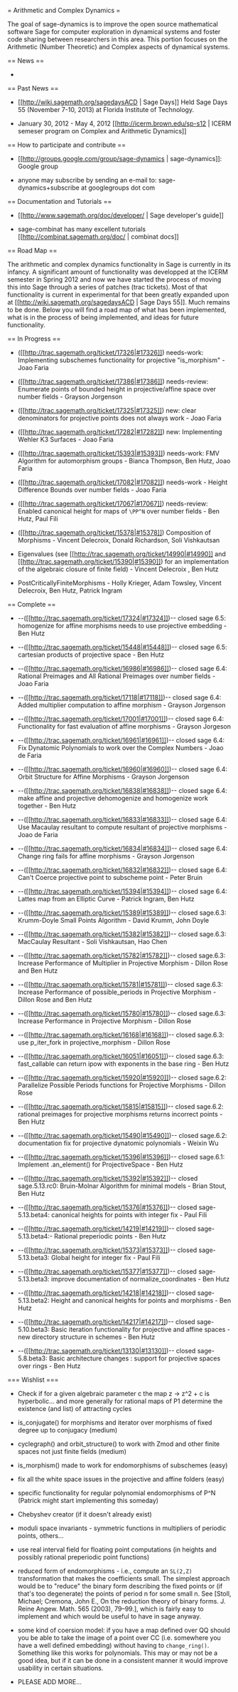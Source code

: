 = Arithmetic and Complex Dynamics =

The goal of sage-dynamics is to improve the open source mathematical software Sage for computer exploration in dynamical systems and foster code sharing between researchers in this area. This portion focuses on the Arithmetic (Number Theoretic) and Complex aspects of dynamical systems.

== News ==

 *

== Past News ==

 * [[http://wiki.sagemath.org/sagedaysACD | Sage Days]] Held Sage Days 55 (November 7-10, 2013) at Florida Institute of Technology.

 * January 30, 2012 - May 4, 2012 [[http://icerm.brown.edu/sp-s12 | ICERM semeser program on Complex and Arithmetic Dynamics]]

== How to participate and contribute ==

 * [[http://groups.google.com/group/sage-dynamics | sage-dynamics]]: Google group

  * anyone may subscribe by sending an e-mail to: sage-dynamics+subscribe at googlegroups dot com

== Documentation and Tutorials ==

 * [[http://www.sagemath.org/doc/developer/ | Sage developer's guide]]
 
 * sage-combinat has many excellent tutorials [[http://combinat.sagemath.org/doc/ | combinat docs]]

== Road Map ==

The arithmetic and complex dynamics functionality in Sage is currently in its infancy. A significant amount of functionality was developped at the ICERM semester in Spring 2012 and now we have started the process of moving this into Sage through a series of patches (trac tickets). Most of that functionality is current in experimental for that been greatly expanded upon at [[http://wiki.sagemath.org/sagedaysACD | Sage Days 55]]. Much remains to be done. Below you will find a road map of what has been implemented, what is in the process of being implemented, and ideas for future functionality.

== In Progress ==
 * ([[http://trac.sagemath.org/ticket/17326|#17326]]) needs-work: Implementing subschemes functionality for projective "is_morphism" - Joao Faria

 * ([[http://trac.sagemath.org/ticket/17386|#17386]]) needs-review: Enumerate points of bounded height in projective/affine space over number fields - Grayson Jorgenson
 
 * ([[http://trac.sagemath.org/ticket/17325|#17325]]) new: clear denominators for projective points does not always work - Joao Faria

 * ([[http://trac.sagemath.org/ticket/17282|#17282]]) new: Implementing Wehler K3 Surfaces - Joao Faria

 * ([[http://trac.sagemath.org/ticket/15393|#15393]]) needs-work: FMV Algorithm for automorphism groups - Bianca Thompson, Ben Hutz, Joao Faria

 * ([[http://trac.sagemath.org/ticket/17082|#17082]]) needs-work - Height Difference Bounds over number fields - Joao Faria

 * ([[http://trac.sagemath.org/ticket/17067|#17067]]) needs-review: Enabled canonical height for maps of `\PP^N` over number fields - Ben Hutz, Paul Fili

 * ([[http://trac.sagemath.org/ticket/15378|#15378]]) Composition of Morphisms - Vincent Delecroix, Donald Richardson, Soli Vishkautsan

 * Eigenvalues (see [[http://trac.sagemath.org/ticket/14990|#14990]] and [[http://trac.sagemath.org/ticket/15390|#15390]]) for an implementation of the algebraic closure of finite field) - Vincent Delecroix , Ben Hutz

 * PostCriticallyFiniteMorphisms - Holly Krieger, Adam Towsley, Vincent Delecroix, Ben Hutz, Patrick Ingram

== Complete ==

 * --([[http://trac.sagemath.org/ticket/17324|#17324]])-- closed sage 6.5: homogenize for affine morphisms needs to use projective embedding - Ben Hutz 

 * --([[http://trac.sagemath.org/ticket/15448|#15448]])-- closed sage 6.5: cartesian products of projective space - Ben Hutz

 * --([[http://trac.sagemath.org/ticket/16986|#16986]])-- closed sage 6.4: Rational Preimages and All Rational Preimages over number fields - Joao Faria

 * --([[http://trac.sagemath.org/ticket/17118|#17118]])-- closed sage 6.4: Added multiplier computation to affine morphism - Grayson Jorgenson

 * --([[http://trac.sagemath.org/ticket/17001|#17001]])-- closed sage 6.4: Functionality for fast evaluation of affine morphisms - Grayson Jorgeson

 * --([[http://trac.sagemath.org/ticket/16961|#16961]])-- closed sage 6.4: Fix Dynatomic Polynomials to work over the Complex Numbers - Joao de Faria

 * --([[http://trac.sagemath.org/ticket/16960|#16960]])-- closed sage 6.4: Orbit Structure for Affine Morphisms - Grayson Jorgenson

 * --([[http://trac.sagemath.org/ticket/16838|#16838]])-- closed sage 6.4: make affine and projective dehomogenize and homogenize work together - Ben Hutz

 * --([[http://trac.sagemath.org/ticket/16833|#16833]])-- closed sage 6.4: Use Macaulay resultant to compute resultant of projective morphisms - Joao de Faria

 * --([[http://trac.sagemath.org/ticket/16834|#16834]])-- closed sage 6.4: Change ring fails for affine morphisms - Grayson Jorgenson

 * --([[http://trac.sagemath.org/ticket/16832|#16832]])-- closed sage 6.4: Can't Coerce projective point to subscheme point - Peter Bruin

 * --([[http://trac.sagemath.org/ticket/15394|#15394]])-- closed sage 6.4: Lattes map from an Elliptic Curve - Patrick Ingram, Ben Hutz

 * --([[http://trac.sagemath.org/ticket/15389|#15389]])-- closed sage.6.3: Krumm-Doyle Small Points Algorithm - David Krumm, John Doyle

 * --([[http://trac.sagemath.org/ticket/15382|#15382]])-- closed sage.6.3: MacCaulay Resultant - Soli Vishkautsan, Hao Chen

 * --([[http://trac.sagemath.org/ticket/15782|#15782]])-- closed sage.6.3: Increase Performance of Multiplier in Projective Morphism - Dillon Rose and Ben Hutz

 * --([[http://trac.sagemath.org/ticket/15781|#15781]])-- closed sage.6.3: Increase Performance of possible_periods in Projective Morphism - Dillon Rose and Ben Hutz

 * --([[http://trac.sagemath.org/ticket/15780|#15780]])-- closed sage.6.3: Increase Performance in Projective Morphism - Dillon Rose

 * --([[http://trac.sagemath.org/ticket/16168|#16168]])-- closed sage.6.3: use p_iter_fork in projective_morphism - Dillon Rose

 * --([[http://trac.sagemath.org/ticket/16051|#16051]])-- closed sage.6.3: fast_callable can return ipow with exponents in the base ring - Ben Hutz

 * --([[http://trac.sagemath.org/ticket/15920|#15920]])-- closed sage.6.2: Parallelize Possible Periods functions for Projective Morphisms - Dillon Rose

 * --([[http://trac.sagemath.org/ticket/15815|#15815]])-- closed sage.6.2: rational preimages for projective morphisms returns incorrect points - Ben Hutz

 * --([[http://trac.sagemath.org/ticket/15490|#15490]])-- closed sage.6.2: documentation fix for projective dynatomic polynomials - Weixin Wu

 * --([[http://trac.sagemath.org/ticket/15396|#15396]])-- closed sage.6.1: Implement .an_element() for ProjectiveSpace - Ben Hutz

 * --([[http://trac.sagemath.org/ticket/15392|#15392]])-- closed sage.5.13.rc0: Bruin-Molnar Algorithm for minimal models  - Brian Stout, Ben Hutz

 * --([[http://trac.sagemath.org/ticket/15376|#15376]])-- closed sage-5.13.beta4: canonical heights for points with integer fix - Paul Fili

 * --([[http://trac.sagemath.org/ticket/14219|#14219]])-- closed sage-5.13.beta4:- Rational preperiodic points - Ben Hutz

 * --([[http://trac.sagemath.org/ticket/15373|#15373]])-- closed sage-5.13.beta3: Global height for integer fix - Paul Fili

 * --([[http://trac.sagemath.org/ticket/15377|#15377]])-- closed sage-5.13.beta3: improve documentation of normalize_coordinates - Ben Hutz 

 * --([[http://trac.sagemath.org/ticket/14218|#14218]])-- closed sage-5.13.beta2: Height and canonical heights for points and morphisms - Ben Hutz 

 * --([[http://trac.sagemath.org/ticket/14217|#14217]])-- closed sage-5.10.beta3: Basic iteration functionality for projective and affine spaces - new directory structure in schemes - Ben Hutz 

 * --([[http://trac.sagemath.org/ticket/13130|#13130]])-- closed sage-5.8.beta3: Basic architecture changes : support for projective spaces over rings - Ben Hutz 

=== Wishlist ===

 * Check if for a given algebraic parameter c the map z -> z^2 + c is hyperbolic... and more generally for rational maps of P1 determine the existence (and list) of attracting cycles

 * is_conjugate() for morphisms and iterator over morphisms of fixed degree up to conjugacy (medium)

 * cyclegraph() and orbit_structure() to work with Zmod and other finite spaces not just finite fields (medium)

 * is_morphism() made to work for endomorphisms of subschemes (easy)

 * fix all the white space issues in the projective and affine folders (easy)

 * specific functionality for regular polynomial endomorphisms of P^N (Patrick might start implementing this someday)

 * Chebyshev creator (if it doesn't already exist)

 * moduli space invariants - symmetric functions in multipliers of periodic points, others...

 * use real interval field for floating point computations (in heights and possibly rational preperiodic point functions)

 * reduced form of endomorphisms -  i.e., compute an `SL(2,Z)` transformation that makes the coefficients small. The simplest approach would be to "reduce" the binary form describing the fixed points or (if that's too degenerate) the points of period n for some small n. See [Stoll, Michael; Cremona, John E., On the reduction theory of binary forms. J. Reine Angew. Math. 565 (2003), 79–99.], which is fairly easy to implement and which would be useful to have in sage anyway.

 * some kind of coersion model: if you have a map defined over QQ should you be able to take the image of a point over CC (i.e. somewhere you have a well defined embedding) without having to `change_ring()`. Something like this works for polynomials. This may or may not be a good idea, but if it can be done in a consistent manner it would improve usability in certain situations.

 * PLEASE ADD MORE...

